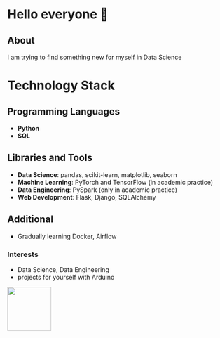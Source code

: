 # Hello everyone 👋

## About
I am trying to find something new for myself in Data Science

# Technology Stack

## Programming Languages
- **Python**
- **SQL**

## Libraries and Tools
- **Data Science**: pandas, scikit-learn, matplotlib, seaborn
- **Machine Learning**: PyTorch and TensorFlow (in academic practice)
- **Data Engineering**: PySpark (only in academic practice)
- **Web Development**: Flask, Django, SQLAlchemy

## Additional
- Gradually learning Docker, Airflow

### Interests

- Data Science, Data Engineering
- projects for yourself with Arduino

<img src="https://media.giphy.com/media/SvLuDbUOSUkDw9vpdl/giphy.gif" width=100>

